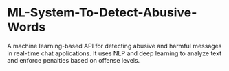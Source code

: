 # ML-System-To-Detect-Abusive-Words
A machine learning-based API for detecting abusive and harmful messages in real-time chat applications. It uses NLP and deep learning to analyze text and enforce penalties based on offense levels.
